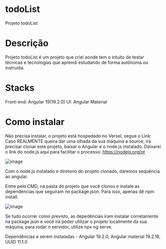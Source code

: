 # todoList
  Projeto todoList

# Descrição

  Projeto todoList é um projeto que criei aonde tem o intuito de testar técnicas e tecnologias que aprendi estudando de forma autônoma ou instruida.

# Stacks
  Front-end: Angular 19(19.2.0)
  UI: Angular Material

# Como instalar
  Não precisa instalar, o projeto está hospedado no Versel, segue o Link:
  Caso REALMENTE queira dar uma olhada da sua máquina a source, irá precisar clonar este projeto, baixar o Angular e o node.js instalado. Deixarei o link do node.js aqui para facilitar o processo: https://nodejs.org/pt

  ![image](https://github.com/user-attachments/assets/80b28ef7-2352-430a-9be2-7fddf0ef932c)
  
  Com o node.js instalado e diretorio do projeto clonado, daremos sequência ao angular. 
  
  Entre pelo CMD, na pasta do projeto que você clonou e instale as dependencias que seguiram no package.json. Para isso, apenas dê npm install.

  ![image](https://github.com/user-attachments/assets/c527298a-4241-49e8-93ee-8ad1afe9bdbc)

  Se tudo ocorrer como previsto, as depedências iram instalar corretamente na package.json e você irá poder utilizar o projeto localmente da sua máquina, para rodar o servidor, utilize npx ng serve.

  Dependências a serem instaladas - Angular 19.2.0, Angular material 19.2.18, UUID 11.1.0
  
